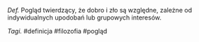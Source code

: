 _Def._ Pogląd twierdzący, że dobro i zło są względne, zależne od indywidualnych upodobań lub grupowych interesów.

_Tagi._ #definicja #filozofia #pogląd 
